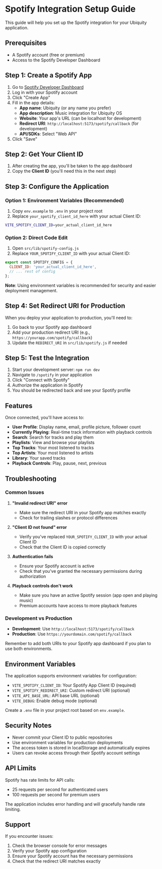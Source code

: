 # Spotify Integration Setup Guide

This guide will help you set up the Spotify integration for your Ubiquity application.

## Prerequisites

- A Spotify account (free or premium)
- Access to the Spotify Developer Dashboard

## Step 1: Create a Spotify App

1. Go to [Spotify Developer Dashboard](https://developer.spotify.com/dashboard)
2. Log in with your Spotify account
3. Click "Create App"
4. Fill in the app details:
   - **App name**: Ubiquity (or any name you prefer)
   - **App description**: Music integration for Ubiquity OS
   - **Website**: Your app's URL (can be localhost for development)
   - **Redirect URI**: `http://localhost:5173/spotify/callback` (for development)
   - **API/SDKs**: Select "Web API"
5. Click "Save"

## Step 2: Get Your Client ID

1. After creating the app, you'll be taken to the app dashboard
2. Copy the **Client ID** (you'll need this in the next step)

## Step 3: Configure the Application

### Option 1: Environment Variables (Recommended)

1. Copy `env.example` to `.env` in your project root
2. Replace `your_spotify_client_id_here` with your actual Client ID:

```bash
VITE_SPOTIFY_CLIENT_ID=your_actual_client_id_here
```

### Option 2: Direct Code Edit

1. Open `src/lib/spotify-config.js`
2. Replace `YOUR_SPOTIFY_CLIENT_ID` with your actual Client ID:

```javascript
export const SPOTIFY_CONFIG = {
  CLIENT_ID: 'your_actual_client_id_here',
  // ... rest of config
};
```

**Note**: Using environment variables is recommended for security and easier deployment management.

## Step 4: Set Redirect URI for Production

When you deploy your application to production, you'll need to:

1. Go back to your Spotify app dashboard
2. Add your production redirect URI (e.g., `https://yourapp.com/spotify/callback`)
3. Update the `REDIRECT_URI` in `src/lib/spotify.js` if needed

## Step 5: Test the Integration

1. Start your development server: `npm run dev`
2. Navigate to `/spotify` in your application
3. Click "Connect with Spotify"
4. Authorize the application in Spotify
5. You should be redirected back and see your Spotify profile

## Features

Once connected, you'll have access to:

- **User Profile**: Display name, email, profile picture, follower count
- **Currently Playing**: Real-time track information with playback controls
- **Search**: Search for tracks and play them
- **Playlists**: View and browse your playlists
- **Top Tracks**: Your most listened to tracks
- **Top Artists**: Your most listened to artists
- **Library**: Your saved tracks
- **Playback Controls**: Play, pause, next, previous

## Troubleshooting

### Common Issues

1. **"Invalid redirect URI" error**
   - Make sure the redirect URI in your Spotify app matches exactly
   - Check for trailing slashes or protocol differences

2. **"Client ID not found" error**
   - Verify you've replaced `YOUR_SPOTIFY_CLIENT_ID` with your actual Client ID
   - Check that the Client ID is copied correctly

3. **Authentication fails**
   - Ensure your Spotify account is active
   - Check that you've granted the necessary permissions during authorization

4. **Playback controls don't work**
   - Make sure you have an active Spotify session (app open and playing music)
   - Premium accounts have access to more playback features

### Development vs Production

- **Development**: Use `http://localhost:5173/spotify/callback`
- **Production**: Use `https://yourdomain.com/spotify/callback`

Remember to add both URIs to your Spotify app dashboard if you plan to use both environments.

## Environment Variables

The application supports environment variables for configuration:

- `VITE_SPOTIFY_CLIENT_ID`: Your Spotify App Client ID (required)
- `VITE_SPOTIFY_REDIRECT_URI`: Custom redirect URI (optional)
- `VITE_API_BASE_URL`: API base URL (optional)
- `VITE_DEBUG`: Enable debug mode (optional)

Create a `.env` file in your project root based on `env.example`.

## Security Notes

- Never commit your Client ID to public repositories
- Use environment variables for production deployments
- The access token is stored in localStorage and automatically expires
- Users can revoke access through their Spotify account settings

## API Limits

Spotify has rate limits for API calls:
- 25 requests per second for authenticated users
- 100 requests per second for premium users

The application includes error handling and will gracefully handle rate limiting.

## Support

If you encounter issues:
1. Check the browser console for error messages
2. Verify your Spotify app configuration
3. Ensure your Spotify account has the necessary permissions
4. Check that the redirect URI matches exactly
